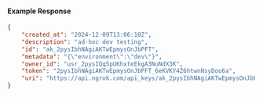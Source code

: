 <!-- Code generated for API Clients. DO NOT EDIT. -->

#### Example Response

```json
{
	"created_at": "2024-12-09T13:06:10Z",
	"description": "ad-hoc dev testing",
	"id": "ak_2pysIbhNAgiAKTwEpmysOnJbPFT",
	"metadata": "{\"environment\":\"dev\"}",
	"owner_id": "usr_2pysIQq5pUKhxteEkgA3NuNdX3K",
	"token": "2pysIbhNAgiAKTwEpmysOnJbPFT_6eKVKY4Z6htwnNsyDoo6a",
	"uri": "https://api.ngrok.com/api_keys/ak_2pysIbhNAgiAKTwEpmysOnJbPFT"
}
```
